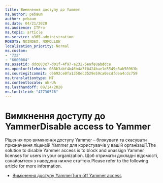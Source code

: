 ```yaml
---
title: Вимкнення доступу до Yammer
ms.author: pebaum
author: pebaum
ms.date: 04/21/2020
ms.audience: ITPro
ms.topic: article
ms.service: o365-administration
ROBOTS: NOINDEX, NOFOLLOW
localization_priority: Normal
ms.custom:
- "722"
- "6000004"
ms.assetid: ddc083c7-d01f-4f97-a232-5eafe8abddce
ms.openlocfilehash: 088b3abf4b46b4a3f0424bae1d5549c6ab50963b
ms.sourcegitcommit: c6692ce0fa1358ec3529e59ca0ecdfdea4cdc759
ms.translationtype: MT
ms.contentlocale: uk-UA
ms.lasthandoff: 09/14/2020
ms.locfileid: "47730576"
---
```

# <a name="disable-access-to-yammer"></a><span data-ttu-id="cbb32-102">Вимкнення доступу до Yammer</span><span class="sxs-lookup"><span data-stu-id="cbb32-102">Disable access to Yammer</span></span>

<span data-ttu-id="cbb32-103">Рішення про вимкнення доступу Yammer – блокувати та скасувати призначення ліцензій Yammer для користувачів у вашій організації.</span><span class="sxs-lookup"><span data-stu-id="cbb32-103">The solution to disable Yammer access is to block and unassign Yammer licenses for users in your organization.</span></span> <span data-ttu-id="cbb32-104">Щоб отримати докладні відомості, ознайомтеся з наведена нижче статтею.</span><span class="sxs-lookup"><span data-stu-id="cbb32-104">Please refer to the following article for more information.</span></span>
  
- [<span data-ttu-id="cbb32-105">Вимкнення доступу Yammer</span><span class="sxs-lookup"><span data-stu-id="cbb32-105">Turn off Yammer access</span></span>](https://docs.microsoft.com/yammer/manage-yammer-users/turn-off-user-access)
